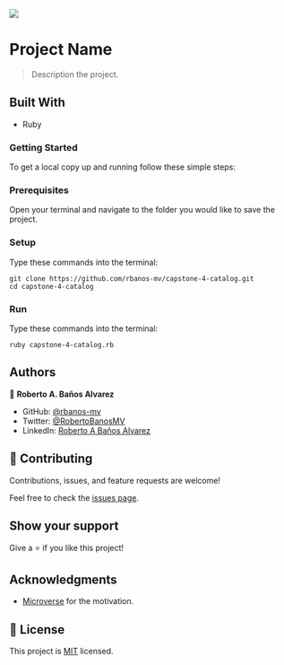 ![](https://img.shields.io/badge/Microverse-blueviolet)

# Project Name

> Description the project.

## Built With

- Ruby

### Getting Started

To get a local copy up and running follow these simple steps:

### Prerequisites

Open your terminal and navigate to the folder you would like to save the project.

### Setup

Type these commands into the terminal:

```
git clone https://github.com/rbanos-mv/capstone-4-catalog.git
cd capstone-4-catalog
```

### Run

Type these commands into the terminal:

```
ruby capstone-4-catalog.rb
```

## Authors

👤 **Roberto A. Baños Alvarez**

- GitHub: [@rbanos-mv](https://github.com/rbanos-mv)
- Twitter: [@RobertoBanosMV](https://twitter.com/RobertoBanosMV)
- LinkedIn: [Roberto A Baños Alvarez](https://linkedin.com/in/roberto-a-baños-alvarez-500766234)

## 🤝 Contributing

Contributions, issues, and feature requests are welcome!

Feel free to check the [issues page](../../issues/).

## Show your support

Give a ⭐️ if you like this project!

## Acknowledgments

- [Microverse](https://www.microverse.org/) for the motivation.

## 📝 License

This project is [MIT](./MIT.md) licensed.
